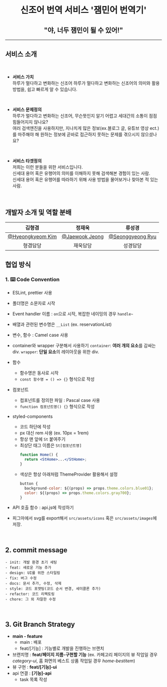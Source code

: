  <div align="center">
 <h1> 신조어 번역 서비스 '잼민어 번역기'</h1> 
 <h2>"야, 너두 잼민이 될 수 있어!"</h2>
 </div>

---

## 서비스 소개

<br/>

- **서비스 가치**  
   하루가 멀다하고 변화하는 신조어 하루가 멀다하고 변화하는 신조어의 의미와 활용방법을, 쉽고 빠르게 알 수 있습니다.

<br/>

- **서비스 문제정의**  
  하루가 멀다하고 변화하는 신조어, 무슨뜻인지 알기 어렵고 세대간의 소통이 점점 힘들어지지 않나요?  
  여러 검색엔진을 사용하지만, 지나치게 많은 정보(ex.블로그 글, 유튜브 영상 ect.)를 마주해야 해 원하는 정보에 곧바로 접근하지 못하는 문제를 겪으시지 않으셨나요?

<br/>

- **서비스 타겟정의**  
  저희는 이런 분들을 위한 서비스입니다.  
  신세대 용어 혹은 유행어의 의미를 이해하지 못해 검색해본 경험이 있는 사람.  
  신세대 용어 혹은 유행어를 따라하기 위해 사용 방법을 물어보거나 찾아본 적 있는 사람.

<br/>

## 개발자 소개 및 역할 분배

|                     김형겸                      |                    정재욱                     |                       류성경                        |
| :---------------------------------------------: | :-------------------------------------------: | :-------------------------------------------------: |
| [@Hyeongkyeom Kim](https://github.com/Brokyeom) | [@Jaewook Jeong](https://github.com/woogisea) | [@Seonggyeong Ryu](https://github.com/Seong-Gyeong) |
|                    형겸담당                     |                   재욱담당                    |                      성경담당                       |

## 협업 방식

### 1. ⌨️ Code Convention

- ESLint, prettier 사용
- 폴더명은 소문자로 시작
- Event handler 이름 : `on`으로 시작, 복잡한 네이밍의 경우 `handle~`
- 배열과 관련된 변수명은 `__List` (ex. reservationList)
- 변수, 함수 : Camel case 사용
- container와 wrapper 구분해서 사용하기
  `container`: <b>여러 개의 요소</b>를 감싸는 div.
  `wrapper`: <b>단일 요소</b>의 레이아웃을 위한 div.
- 함수
  - 함수명은 동사로 시작
  - `const 함수명 = () => {}` 형식으로 작성
- 컴포넌트
  - 컴포넌트를 정의한 파일 : Pascal case 사용
  - `function 컴포넌트명() {}` 형식으로 작성
- styled-components
  - 코드 하단에 작성
  - px 대신 rem 사용 (ex. 10px = 1rem)
  - 항상 맨 앞에 `St` 붙여주기
  - 최상단 태그 이름은 `St[컴포넌트명]`
    ```jsx
    function Home() {
      return <StHome>...</StHome>;
    }
    ```
  - 색상은 항상 아래처럼 ThemeProvider 활용해서 설정
    ```jsx
    button {
      background-color: ${(props) => props.theme.colors.blue01};
      color: ${(props) => props.theme.colors.gray700};
    }
    ```
- API 호출 함수 : api.js에 작성하기
- 피그마에서 svg를 export해서 `src/assets/icons` 혹은 `src/assets/images`에 저장.

  <br/>

## 2. commit message

```
- init: 개발 환경 초기 세팅
- feat: 새로운 기능 추가
- design: UI를 위한 스타일링
- fix: 버그 수정
- docs: 문서 추가, 수정, 삭제
- style: 코드 포맷팅(코드 순서 변경, 세미콜론 추가)
- refactor: 코드 리팩토링
- chore: 그 외 자잘한 수정
```

<br/>

## 3. Git Branch Strategy

- **main - feature**
  - main : 배포
  - feat/[기능] : 기능별로 개발을 진행하는 브랜치
- 브랜치명 : **feat/페이지 지름-구현할 기능** (ex. 카페고리 페이지의 뷰 작업일 경우 _category-ui_, 홈 화면의 베스트 상품 작업일 경우 _home-bestitem_)
- 뷰 구현 : **feat/[기능]-ui**
- api 연결 : **[기능]-api**
  - task 목록 작성

<br/>
